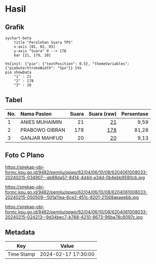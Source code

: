 # Hasil

## Grafik

```mermaid
xychart-beta
    title "Perolehan Suara TPS"
    x-axis [01, 02, 03]
    y-axis "Suara" 0 --> 178
    bar [21, 178, 20]
```

```mermaid
%%{init: {"pie": {"textPosition": 0.5}, "themeVariables": {"pieOuterStrokeWidth": "5px"}} }%%
pie showData
    "1" : 21
    "2" : 178
    "3" : 20
```

## Tabel

| No. | Nama Paslon    | Suara | Suara (raw) | Persentase |
|:--- |:-------------- | -----:| -----------:| ----------:|
| 1   | ANIES MUHAIMIN | 21    | [21][p-1]   | 9,59       |
| 2   | PRABOWO GIBRAN | 178   | [178][p-2]  | 81,28      |
| 3   | GANJAR MAHFUD  | 20    | [20][p-3]   | 9,13       |


[p-1]: https://github.com/gigit-pemilu/pemilu-2024-62-kalimantan-tengah/blob/main/pilpres/hitung-suara/sub/62-kalimantan-tengah/sub/04-barito-selatan/sub/06-dusun-selatan/sub/1008-buntok-kota/sub/033-tps/sub/paslon-1.txt
[p-2]: https://github.com/gigit-pemilu/pemilu-2024-62-kalimantan-tengah/blob/main/pilpres/hitung-suara/sub/62-kalimantan-tengah/sub/04-barito-selatan/sub/06-dusun-selatan/sub/1008-buntok-kota/sub/033-tps/sub/paslon-2.txt
[p-3]: https://github.com/gigit-pemilu/pemilu-2024-62-kalimantan-tengah/blob/main/pilpres/hitung-suara/sub/62-kalimantan-tengah/sub/04-barito-selatan/sub/06-dusun-selatan/sub/1008-buntok-kota/sub/033-tps/sub/paslon-3.txt

## Foto C Plano

https://sirekap-obj-formc.kpu.go.id/9482/pemilu/ppwp/62/04/06/10/08/6204061008033-20240215-034907--ab88da57-8414-4d4d-a34d-0b4ebb9590cb.jpg

https://sirekap-obj-formc.kpu.go.id/9482/pemilu/ppwp/62/04/06/10/08/6204061008033-20240215-050509--501a11ea-6ce2-451c-8201-21568aeaeebb.jpg

https://sirekap-obj-formc.kpu.go.id/9482/pemilu/ppwp/62/04/06/10/08/6204061008033-20240215-024213--9d34bec7-b768-4210-8673-96ba78c8097c.jpg


## Metadata

| Key        | Value               |
| ---------- | ------------------- |
| Time Stamp | 2024-02-17 17:30:00 |



